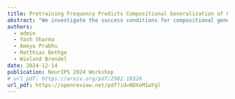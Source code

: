```yaml
---
title: Pretraining Frequency Predicts Compositional Generalization of CLIP on Real-World Tasks
abstract: "We investigate the success conditions for compositional generalization of CLIP models on real-world data through performance prediction. Prior work shows that CLIP requires exponentially more pretraining data for linear performance gains on individual concepts. This sample-inefficient scaling could be mitigated if CLIP systematically understood new inputs as compositions of learned components, allowing rare observation to be mapped to common concepts. To explore CLIP's compositional generalization ability, we filter retrieval corpora for samples with object combinations not present in the pretraining corpus. We show that CLIP's performance on these samples can be accurately predicted from the pretraining frequencies of individual objects. Our findings demonstrate that CLIP learns to disentangle objects observed in its pretraining data and can recompose them straightforwardly. Additionally, we are the first to show how this ability scales with pretraining data. For data curation in practice, our results suggest that balancing object occurrences improves generalization, which should benefit CLIP's efficiency and accuracy without scaling data volume."
authors:
  - admin
  - Yash Sharma
  - Ameya Prabhu
  - Matthias Bethge
  - Wieland Brendel
date: 2024-12-14
publication: NeurIPS 2024 Workshop
# url_pdf: https://arxiv.org/pdf/2502.18326
url_pdf: https://openreview.net/pdf?id=NDXoM1wYgl
---
```

